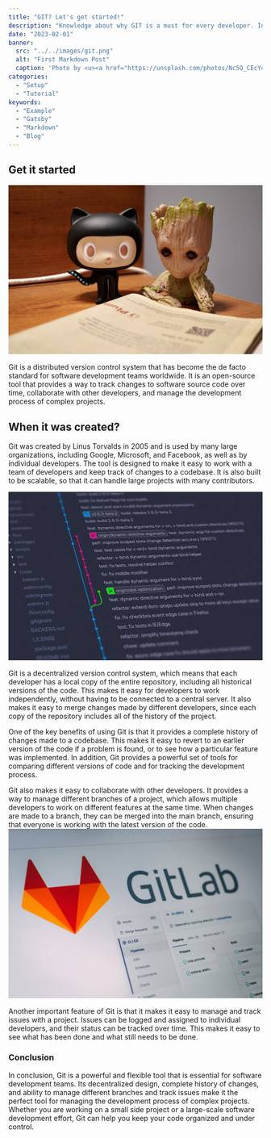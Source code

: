 ```yaml
---
title: "GIT? Let's get started!"
description: "Knowledge about why GIT is a must for every developer. In this article I will show you how to get started with GIT."
date: "2023-02-01"
banner:
  src: "../../images/git.png"
  alt: "First Markdown Post"
  caption: 'Photo by <u><a href="https://unsplash.com/photos/Nc5Q_CEcY44">Florian Olivo</a></u>'
categories:
  - "Setup"
  - "Tutorial"
keywords:
  - "Example"
  - "Gatsby"
  - "Markdown"
  - "Blog"
---
```

## Get it started

![This is the alt tag.](../../images/git4.png)

Git is a distributed version control system that has become the de facto standard for software development teams worldwide. It is an open-source tool that provides a way to track changes to software source code over time, collaborate with other developers, and manage the development process of complex projects.

## When it was created?

Git was created by Linus Torvalds in 2005 and is used by many large organizations, including Google, Microsoft, and Facebook, as well as by individual developers. The tool is designed to make it easy to work with a team of developers and keep track of changes to a codebase. It is also built to be scalable, so that it can handle large projects with many contributors.

![This is the alt tag.](../../images/git2.png)

Git is a decentralized version control system, which means that each developer has a local copy of the entire repository, including all historical versions of the code. This makes it easy for developers to work independently, without having to be connected to a central server. It also makes it easy to merge changes made by different developers, since each copy of the repository includes all of the history of the project.


One of the key benefits of using Git is that it provides a complete history of changes made to a codebase. This makes it easy to revert to an earlier version of the code if a problem is found, or to see how a particular feature was implemented. In addition, Git provides a powerful set of tools for comparing different versions of code and for tracking the development process.


Git also makes it easy to collaborate with other developers. It provides a way to manage different branches of a project, which allows multiple developers to work on different features at the same time. When changes are made to a branch, they can be merged into the main branch, ensuring that everyone is working with the latest version of the code.
![This is the alt tag.](../../images/git3.png)

Another important feature of Git is that it makes it easy to manage and track issues with a project. Issues can be logged and assigned to individual developers, and their status can be tracked over time. This makes it easy to see what has been done and what still needs to be done.

### Conclusion
In conclusion, Git is a powerful and flexible tool that is essential for software development teams. Its decentralized design, complete history of changes, and ability to manage different branches and track issues make it the perfect tool for managing the development process of complex projects. Whether you are working on a small side project or a large-scale software development effort, Git can help you keep your code organized and under control.

